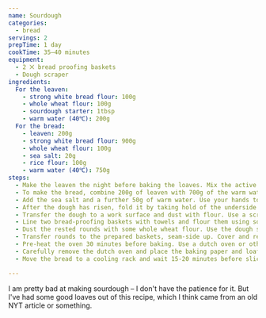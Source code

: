 ```yaml
---
name: Sourdough
categories:
  - bread
servings: 2
prepTime: 1 day
cookTime: 35–40 minutes
equipment:
  - 2 ⨉ bread proofing baskets
  - Dough scraper
ingredients:
  For the leaven:
    - strong white bread flour: 100g
    - whole wheat flour: 100g
    - sourdough starter: 1tbsp
    - warm water (40℃): 200g
  For the bread:
    - leaven: 200g
    - strong white bread flour: 900g
    - whole wheat flour: 100g
    - sea salt: 20g
    - rice flour: 100g
    - warm water (40℃): 750g
steps:
  - Make the leaven the night before baking the loaves. Mix the active starter with the warm water and stir to disperse. Add the white and whole wheat flours, and combine well. Cover with a damp cloth and allow to sit at room temperature for about 12 hours. To test its readiness, drop a tablespoon into a bowl of room-temperature water. If it floats, it's ready – otherwise you'll need to give it more time.
  - To make the bread, combine 200g of leaven with 700g of the warm water and stir to disperse. Reserve the remaining leaven for other uses. Add the white bread flour and whole wheat flour, and mix until no dry material remains. Cover the bowl with a towel and leave to rest for 30-45 minutes at room temperature.
  - Add the sea salt and a further 50g of warm water. Use your hands to thoroughly mix the salt and water into the dough – it will start to fall apart but if you keep mixing it will come back together. Cover with a towel and transfer to a warm environment at about 25-27℃ and leave for 30 minutes.
  - After the dough has risen, fold it by taking hold of the underside of the dough ball at each corner and stretching it over the rest of the dough. Do this four times – once for each corner. Repeat the folding action for another 2.5 hours, every 30 minutes. After this, the dough should be light and about 30% larger in volume.
  - Transfer the dough to a work surface and dust with flour. Use a scraper to split into two parts, and flip them over so they are flour-side down. Fold the cut side up on itself, so that the flour remains on the outside. Work into tight rounds, then cover with a towel and rest for 30 minutes.
  - Line two bread-proofing baskets with towels and flour them using some of the rice flour.
  - Dust the rested rounds with some whole wheat flour. Use the dough scraper to flip them over so that the floured sides are facing down again. Fold the four corners into the middle of the dough again, so the flour is on the outside. Flip so that the fold is on the bottom, then shape into a smooth round ball. Repeat with the other round.
  - Transfer rounds to the prepared baskets, seam-side up. Cover and return to the warm environment for another three to four hours, or alternatively leave in the fridge for 10-12 hours.
  - Pre-heat the oven 30 minutes before baking. Use a dutch oven or other heavy, lidded pot, and heat to 260℃ or as close as you can get. Prepare a sheet of baking paper large enough to hold the loaf. Turn the loaf out on to the prepared sheet of baking paper, seam side down, then score the top using a lame to allow the crust to expand.
  - Carefully remove the dutch oven and place the baking paper and loaf directly into the pan, then cover and transfer to the oven. Immediately reduce the temperature to 230℃. Bake for 20 minutes covered, then remove the lid and bake for another 20 minutes. The load is ready when the crust is a rich brown shade.
  - Move the bread to a cooling rack and wait 15-20 minutes before slicing.

---
```


I am pretty bad at making sourdough – I don't have the patience for it. But I've had some good loaves out of this recipe, which I think came from an old NYT article or something.
